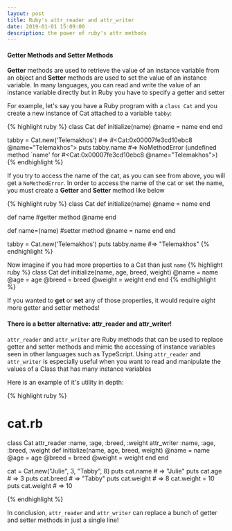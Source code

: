 ```yaml
---
layout: post
title: Ruby's attr_reader and attr_writer
date: 2019-01-01 15:09:00
description: the power of ruby's attr methods
---
```


#### Getter Methods and Setter Methods
**Getter** methods are used to retrieve the value of an instance variable from an object and **Setter** methods are used to set the value of an instance variable. In many languages, you can read and write the value of an instance variable directly but in Ruby you have to specify a getter and setter

For example, let's say you have a Ruby program with a `class Cat` and you create a new instance of Cat attached to a variable `tabby`:

{% highlight ruby %}
class Cat
  def initialize(name)
    @name = name
  end
end

tabby = Cat.new('Telemakhos') #=> #<Cat:0x00007fe3cd10ebc8 @name="Telemakhos">
puts tabby.name #=> NoMethodError (undefined method `name' for #<Cat:0x00007fe3cd10ebc8 @name="Telemakhos">)
{% endhighlight %}

If you try to access the name of the cat, as you can see from above, you will get a `NoMethodError`. In order to access the name of the cat or set the name, you must create a **Getter** and **Setter** method like below

{% highlight ruby %}
class Cat
  def initialize(name)
    @name = name
  end

  def name #getter method
    @name
  end
  
  def name=(name) #setter method
    @name = name
  end
end

tabby = Cat.new('Telemakhos')
puts tabby.name #=> "Telemakhos"
{% endhighlight %}

Now imagine if you had more properties to a Cat than just `name`
{% highlight ruby %}
class Cat
  def initialize(name, age, breed, weight)
    @name = name
    @age = age
    @breed = breed
    @weight = weight
  end
end
{% endhighlight %}

If you wanted to **get** or **set** any of those properties, it would require *eight* more getter and setter methods!

#### There is a better alternative: **attr_reader** and **attr_writer**!

`attr_reader` and `attr_writer` are Ruby methods that can be used to replace getter and setter methods and mimic the accessing of instance variables seen in other languages such as TypeScript. Using `attr_reader` and `attr_writer` is especially useful when you want to read and manipulate the values of a Class that has many instance variables

Here is an example of it's utility in depth:

{% highlight ruby %}

# cat.rb
class Cat
  attr_reader :name, :age, :breed, :weight
  attr_writer :name, :age, :breed, :weight
  def initialize(name, age, breed, weight)
    @name = name
    @age = age
    @breed = breed
    @weight = weight
  end
end

cat = Cat.new("Julie", 3, "Tabby", 8)
puts cat.name # => "Julie"
puts cat.age # => 3
puts cat.breed # => "Tabby"
puts cat.weight # => 8
cat.weight = 10
puts cat.weight # => 10

{% endhighlight %}

In conclusion, `attr_reader` and `attr_writer` can replace a bunch of getter and setter methods in just a single line!